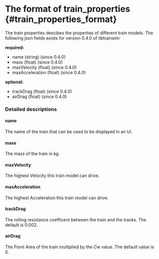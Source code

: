 The format of train_properties {#train_properties_format}
========================

The train properties descibes the properties of different train models.
The following json fields exists for version 0.4.0 of libtrainsim:

**required:**

* name (string) (since 0.4.0)
* mass (float) (since 0.4.0)
* maxVelocity (float) (since 0.4.0)
* maxAcceleration (float) (since 0.4.0)

**optional:**

* trackDrag (float) (since 0.4.0)
* airDrag (float) (since 0.4.0)

### Detailed descriptions

#### name

The name of the train that can be used to be displayed in an UI.

#### mass

The mass of the train in kg.

#### maxVelocity

The highest Velocity this train model can drive.

#### maxAcceleration

The highest Acceleration this train model can drive.

#### trackDrag

The rolling resistance coefficent between the train and the tracks.
The default is 0.002.

#### airDrag

The Front Area of the train multiplied by the Cw value.
The default value is 0.
